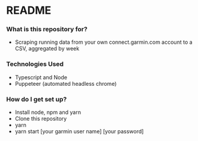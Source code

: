 # README #

### What is this repository for? ###

* Scraping running data from your own connect.garmin.com account to a CSV, aggregated by week

### Technologies Used

* Typescript and Node
* Puppeteer (automated headless chrome)

### How do I get set up? ###

* Install node, npm and yarn
* Clone this repository
* yarn
* yarn start [your garmin user name] [your password]
